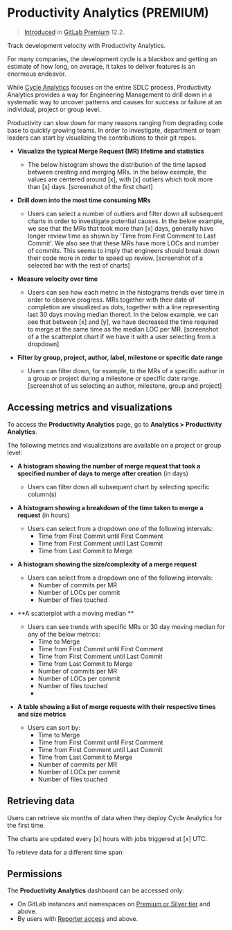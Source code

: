 # Productivity Analytics **(PREMIUM)**
> [Introduced](https://gitlab.com/gitlab-org/gitlab-ee/issues/12079) in [GitLab Premium](https://about.gitlab.com/pricing/) 12.2.

Track development velocity with Productivity Analytics.

For many companies, the development cycle is a blackbox and getting an estimate of how
long, on average, it takes to deliver features is an enormous endeavor.

While [Cycle Analytics](../../project/cycle_analytics.md) focuses on the entire
SDLC process, Productivity Analytics provides a way for Engineering Management to 
drill down in a systematic way to uncover patterns and causes for success or failure at
an individual, project or group level. 

Productivity can slow down for many reasons ranging from degrading code base to quickly 
growing teams. In order to investigate, department or team leaders can start by visualizing the contributions to their git repos.

- **Visualize the typical Merge Request (MR) lifetime and statistics**
    - The below histogram shows the distribution of the time lapsed between creating and merging MRs. In the below example, the values are centered around [x], with [x] outliers which took more than [x] days.
[screenshot of the first chart]

- **Drill down into the most time consuming MRs**
    - Users can select a number of outliers and filter down all subsequent charts in order to investigate potential causes. In the below example, we see that the MRs that took more than [x] days, generally have longer review time as shown by 'Time from First Comment to Last Commit'. We also see that these MRs have more LOCs and number of commits. This seems to imply that engineers should break down their code more in order to speed up review.
[screenshot of a selected bar with the rest of charts]

- **Measure velocity over time**
    - Users can see how each metric in the histograms trends over time in order to observe progress. MRs together with their date of completion are visualized as dots, together with a line representing last 30 days moving median thereof. In the below example, we can see that between [x] and [y], we have decreased the time required to merge at the same time as the median LOC per MR. 
[screenshot of a the scatterplot chart if we have it with a user selecting from a dropdown]

- **Filter by group, project, author, label, milestone or specific date range**
    - Users can filter down, for example, to the MRs of a specific author in a group or project during a milestone or specific date range.
[screenshot of us selecting an author, milestone, group and project]

## Accessing metrics and visualizations

To access the **Productivity Analytics** page, go to **Analytics > Productivity Analytics**.

The following metrics and visualizations are available on a project or group level:

- **A histogram showing the number of merge request that took a specified number of days to merge after creation** (in days)
  - Users can filter down all subsequent chart by selecting specific column(s)
  
- **A histogram showing a breakdown of the time taken to merge a request** (in hours)
  - Users can select from a dropdown one of the following intervals:
    - Time from First Commit until First Comment
    - Time from First Comment until Last Commit
    - Time from Last Commit to Merge
    
- **A histogram showing the size/complexity of a merge request**
  - Users can select from a dropdown one of the following intervals:
    - Number of commits per MR
    - Number of LOCs per commit
    - Number of files touched 
    
- **A scatterplot with a moving median **
  - Users can see trends with specific MRs or 30 day moving median for any of the below metrics:
    - Time to Merge
    - Time from First Commit until First Comment
    - Time from First Comment until Last Commit
    - Time from Last Commit to Merge
    - Number of commits per MR
    - Number of LOCs per commit
    - Number of files touched 
    - 
- **A table showing a list of merge requests with their respective times and size metrics**
  - Users can sort by:
    - Time to Merge
    - Time from First Commit until First Comment
    - Time from First Comment until Last Commit
    - Time from Last Commit to Merge
    - Number of commits per MR
    - Number of LOCs per commit
    - Number of files touched 

## Retrieving data

Users can retrieve six months of data when they deploy Cycle Analytics for the first time.

The charts are updated every [x] hours with jobs triggered at [x] UTC.

To retrieve data for a different time span:

<then add the steps here>

## Permissions

The **Productivity Analytics** dashboard can be accessed only:

- On GitLab instances and namespaces on
  [Premium or Silver tier](https://about.gitlab.com/pricing/) and above.
- By users with [Reporter access](../../permissions.md) and above.
